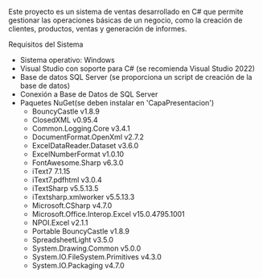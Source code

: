Este proyecto es un sistema de ventas desarrollado en C# que permite gestionar las operaciones básicas de un negocio, como la creación de clientes, productos, ventas y generación de informes.

Requisitos del Sistema
- Sistema operativo: Windows
- Visual Studio con soporte para C# (se recomienda Visual Studio 2022)
- Base de datos SQL Server (se proporciona un script de creación de la base de datos)
- Conexión a Base de Datos de SQL Server
- Paquetes NuGet(se deben instalar en 'CapaPresentacion')
	- BouncyCastle v1.8.9
	- ClosedXML v0.95.4
	- Common.Logging.Core v3.4.1
	- DocumentFormat.OpenXml v2.7.2
	- ExcelDataReader.Dataset v3.6.0
	- ExcelNumberFormat v1.0.10
	- FontAwesome.Sharp v6.3.0
	- iText7 7.1.15
	- iText7.pdfhtml v3.0.4
	- iTextSharp v5.5.13.5
	- iTextsharp.xmlworker v5.5.13.3
	- Microsoft.CSharp v4.7.0
	- Microsoft.Office.Interop.Excel v15.0.4795.1001
	- NPOI.Excel v2.1.1
	- Portable BouncyCastle v1.8.9
	- SpreadsheetLight v3.5.0
	- System.Drawing.Common v5.0.0
	- System.IO.FileSystem.Primitives v4.3.0
	- System.IO.Packaging v4.7.0
